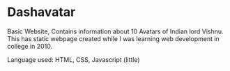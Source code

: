 Dashavatar
==========

Basic Website, Contains information about 10 Avatars of Indian lord Vishnu.
This has static webpage created while I was learning web development in college in 2010.

Language used: HTML, CSS, Javascript (little)


